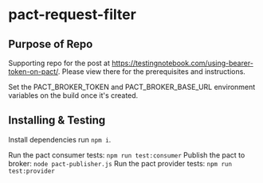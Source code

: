 # pact-request-filter

## Purpose of Repo

Supporting repo for the post at https://testingnotebook.com/using-bearer-token-on-pact/. Please view there for the prerequisites and instructions.

Set the PACT_BROKER_TOKEN and PACT_BROKER_BASE_URL environment variables on the build once it's created.

## Installing & Testing

Install dependencies run `npm i`.

Run the pact consumer tests: `npm run test:consumer`
Publish the pact to broker: `node pact-publisher.js`
Run the pact provider tests: `npm run test:provider`
